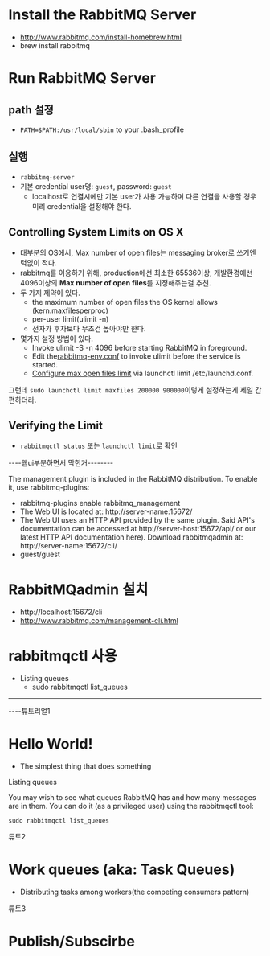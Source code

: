 # Install the RabbitMQ Server

- http://www.rabbitmq.com/install-homebrew.html
- brew install rabbitmq

# Run RabbitMQ Server

## path 설정
- `PATH=$PATH:/usr/local/sbin` to your .bash_profile

## 실행
- `rabbitmq-server`
- 기본 credential user명: `guest`, password: `guest`
    - localhost로 연결시에만 기본 user가 사용 가능하며 다른 연결을 사용할 경우 미리 credential을 설정해야 한다.

## Controlling System Limits on OS X
- 대부분의 OS에서, Max number of open files는 messaging broker로 쓰기엔 턱없이 적다.
- rabbitmq를 이용하기 위해, production에선 최소한 65536이상, 개발환경에선 4096이상의 **Max number of open files**를 지정해주는걸 추천.
- 두 가지 제약이 있다.
    - the maximum number of open files the OS kernel allows (kern.maxfilesperproc)
    - per-user limit(ulimit -n)
    - 전자가 후자보다 무조건 높아야만 한다.
- 몇가지 설정 방법이 있다.
    - Invoke ulimit -S -n 4096 before starting RabbitMQ in foreground.
    - Edit the[rabbitmq-env.conf][1] to invoke ulimit before the service is started.
    - [Configure max open files limit][2] via launchctl limit /etc/launchd.conf.

그런데 `sudo launchctl limit maxfiles 200000 900000`이렇게 설정하는게 제일 간편하더라.


## Verifying the Limit

- `rabbitmqctl status` 또는 `launchctl limit`로 확인

[1]: http://www.rabbitmq.com/configure.html
[2]: https://github.com/basho/basho_docs/blob/master/content/riak/kv/2.2.3/using/performance/open-files-limit.md#mac-os-x-el-capitan


----웹ui부분하면서 막힌거--------

The management plugin is included in the RabbitMQ distribution. To enable it, use rabbitmq-plugins:
- rabbitmq-plugins enable rabbitmq_management
- The Web UI is located at: http://server-name:15672/
- The Web UI uses an HTTP API provided by the same plugin. Said API's documentation can be accessed at http://server-host:15672/api/ or our latest HTTP API documentation here).
Download rabbitmqadmin at: http://server-name:15672/cli/
- guest/guest

# RabbitMQadmin 설치
- http://localhost:15672/cli
- http://www.rabbitmq.com/management-cli.html


# rabbitmqctl 사용
- Listing queues
    - sudo rabbitmqctl list_queues
--------------------------------

----튜토리얼1

# Hello World!
- The simplest thing that does something

Listing queues

You may wish to see what queues RabbitMQ has and how many messages are in them. You can do it (as a privileged user) using the rabbitmqctl tool:

`sudo rabbitmqctl list_queues`



튜토2

# Work queues (aka: Task Queues) 
- Distributing tasks among workers(the competing consumers pattern)


튜토3

# Publish/Subscirbe


